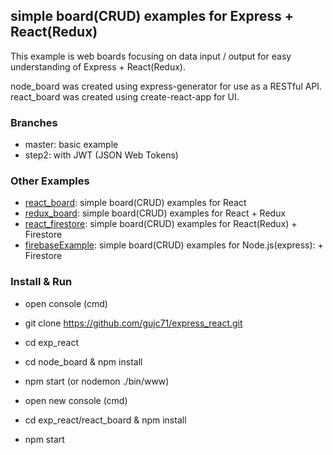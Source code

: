 ## simple board(CRUD) examples for Express + React(Redux) ##

This example is web boards focusing on data input / output for easy understanding of Express + React(Redux).

node_board was created using express-generator for use as a RESTful API.
react_board was created using create-react-app for UI.

### Branches ###
- master: basic example
- step2: with JWT (JSON Web Tokens)

### Other Examples ###
- [react_board](https://github.com/gujc71/react_board): simple board(CRUD) examples for React
- [redux_board](https://github.com/gujc71/redux_board): simple board(CRUD) examples for React + Redux
- [react_firestore](https://github.com/gujc71/react_firestore): simple board(CRUD) examples for React(Redux) + Firestore
- [firebaseExample](https://github.com/gujc71/firebaseExample): simple board(CRUD) examples for Node.js(express): + Firestore

### Install & Run ###
- open console (cmd)
- git clone https://github.com/gujc71/express_react.git
- cd exp_react
- cd node_board & npm install
- npm start (or nodemon ./bin/www)

- open new console (cmd)
- cd exp_react/react_board & npm install
- npm start

